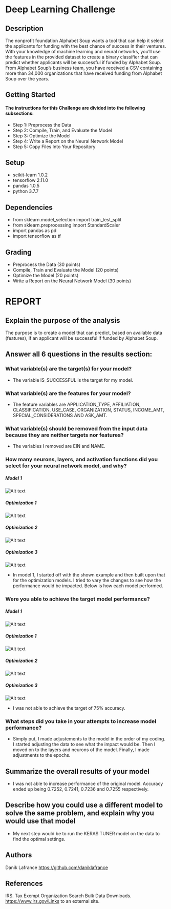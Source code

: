 # Deep Learning Challenge

## Description

The nonprofit foundation Alphabet Soup wants a tool that can help it select the applicants for funding with the best chance of success in their ventures. With your knowledge of machine learning and neural networks, you’ll use the features in the provided dataset to create a binary classifier that can predict whether applicants will be successful if funded by Alphabet Soup. From Alphabet Soup’s business team, you have received a CSV containing more than 34,000 organizations that have received funding from Alphabet Soup over the years. 

## Getting Started

#### The instructions for this Challenge are divided into the following subsections:

* Step 1: Preprocess the Data
* Step 2: Compile, Train, and Evaluate the Model
* Step 3: Optimize the Model
* Step 4: Write a Report on the Neural Network Model
* Step 5: Copy Files Into Your Repository

## Setup

* scikit-learn 1.0.2
* tensorflow 2.11.0
* pandas 1.0.5
* python 3.7.7

## Dependencies

* from sklearn.model_selection import train_test_split
* from sklearn.preprocessing import StandardScaler
* import pandas as pd
* import tensorflow as tf

## Grading

* Preprocess the Data (30 points)
* Compile, Train and Evaluate the Model (20 points)
* Optimize the Model (20 points)
* Write a Report on the Neural Network Model (30 points)

# REPORT

## Explain the purpose of the analysis

The purpose is to create a model that can predict, based on available data (features), if an applicant will be successful if funded by Alphabet Soup.


## Answer all 6 questions in the results section:


### What variable(s) are the target(s) for your model?
* The variable IS_SUCCESSFUL is the target for my model.


### What variable(s) are the features for your model?
* The feature variables are APPLICATION_TYPE, AFFILIATION, CLASSIFICATION, USE_CASE, ORGANIZATION, STATUS, INCOME_AMT, SPECIAL_CONSIDERATIONS AND ASK_AMT.


### What variable(s) should be removed from the input data because they are neither targets nor features?
* The variables I removed are EIN and NAME.


### How many neurons, layers, and activation functions did you select for your neural network model, and why?

##### Model 1
![Alt text](image-3.png)

##### Optimization 1
![Alt text](image-5.png)

##### Optimization 2
![Alt text](image-6.png)

##### Optimization 3
![Alt text](image-7.png)

* In model 1, I started off with the shown example and then built upon that for the optimization models. I tried to vary the changes to see how the performance would be impacted. Below is how each model performed.


### Were you able to achieve the target model performance?

##### Model 1
![Alt text](image.png)

##### Optimization 1
![Alt text](image-1.png)

##### Optimization 2
![Alt text](image-2.png)

##### Optimization 3
![Alt text](image-8.png)

* I was not able to achieve the target of 75% accuracy. 


### What steps did you take in your attempts to increase model performance?
* Simply put, I made adjustements to the model in the order of my coding. I started adjusting the data to see what the impact would be. Then I moved on to the layers and neurons of the model. Finally, I made adjustments to the epochs.


## Summarize the overall results of your model
* I was not able to increase performance of the original model. Accuracy ended up being 0.7252, 0.7241, 0.7236 and 0.7255 respectively. 

## Describe how you could use a different model to solve the same problem, and explain why you would use that model
* My next step would be to run the KERAS TUNER model on the data to find the optimal settings.

## Authors

Danik Lafrance https://github.com/daniklafrance

## References

IRS. Tax Exempt Organization Search Bulk Data Downloads. https://www.irs.gov/Links to an external site.